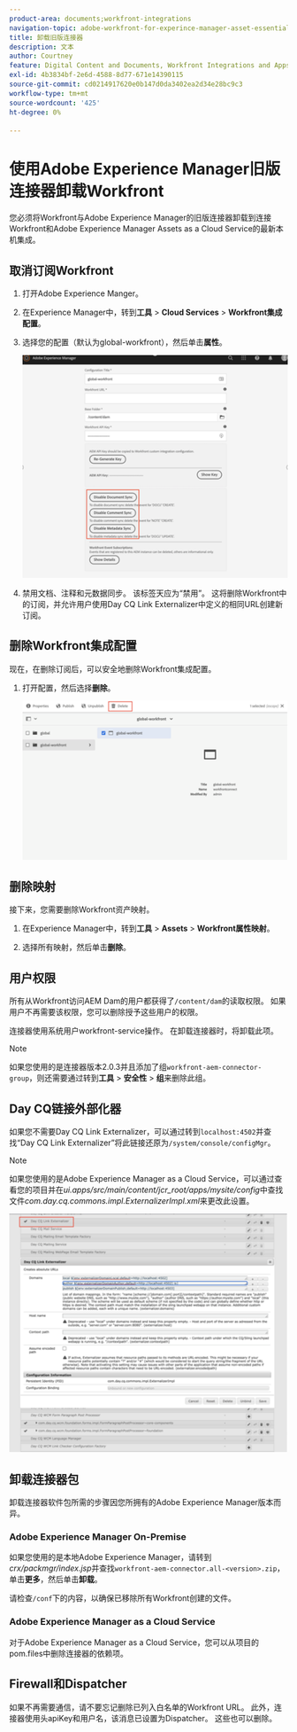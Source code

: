 ```yaml
---
product-area: documents;workfront-integrations
navigation-topic: adobe-workfront-for-experince-manager-asset-essentials
title: 卸载旧版连接器
description: 文本
author: Courtney
feature: Digital Content and Documents, Workfront Integrations and Apps
exl-id: 4b3834bf-2e6d-4588-8d77-671e14390115
source-git-commit: cd0214917620e0b147d0da3402ea2d34e28bc9c3
workflow-type: tm+mt
source-wordcount: '425'
ht-degree: 0%

---
```


# 使用Adobe Experience Manager旧版连接器卸载Workfront

您必须将Workfront与Adobe Experience Manager的旧版连接器卸载到连接Workfront和Adobe Experience Manager Assets as a Cloud Service的最新本机集成。

## 取消订阅Workfront

1. 打开Adobe Experience Manger。
1. 在Experience Manager中，转到&#x200B;**工具** > **Cloud Services** > **Workfront集成配置**。
1. 选择您的配置（默认为global-workfront），然后单击&#x200B;**属性**。

   ![取消订阅workfront](assets/unsubscribe-from-workfront.png)

1. 禁用文档、注释和元数据同步。 该标签天应为“禁用”。
这将删除Workfront中的订阅，并允许用户使用Day CQ Link Externalizer中定义的相同URL创建新订阅。

## 删除Workfront集成配置

现在，在删除订阅后，可以安全地删除Workfront集成配置。

1. 打开配置，然后选择&#x200B;**删除**。

   ![删除配置](assets/delete-wf-configuration.png)

## 删除映射

接下来，您需要删除Workfront资产映射。

1. 在Experience Manager中，转到&#x200B;**工具** > **Assets** > **Workfront属性映射**。

1. 选择所有映射，然后单击&#x200B;**删除**。

## 用户权限

所有从Workfront访问AEM Dam的用户都获得了`/content/dam`的读取权限。 如果用户不再需要该权限，您可以删除授予这些用户的权限。

连接器使用系统用户workfront-service操作。 在卸载连接器时，将卸载此项。

>[!NOTE]
>
>如果您使用的是连接器版本2.0.3并且添加了组`workfront-aem-connector-group`，则还需要通过转到&#x200B;**工具** > **安全性** > **组**&#x200B;来删除此组。

## Day CQ链接外部化器

如果您不需要Day CQ Link Externalizer，可以通过转到`localhost:4502`并查找“Day CQ Link Externalizer”将此链接还原为`/system/console/configMgr`。

>[!NOTE]
>
>如果您使用的是Adobe Experience Manager as a Cloud Service，可以通过查看您的项目并在&#x200B;_ui.apps/src/main/content/jcr_root/apps/mysite/config_&#x200B;中查找文件&#x200B;_com.day.cq.commons.impl.ExternalizerImpl.xml_&#x200B;来更改此设置。

![天CQ链接外部化器](assets/Day-CQ-Link-Externalizer.png)

## 卸载连接器包

卸载连接器软件包所需的步骤因您所拥有的Adobe Experience Manager版本而异。

### Adobe Experience Manager On-Premise

如果您使用的是本地Adobe Experience Manager，请转到&#x200B;_crx/packmgr/index.jsp_&#x200B;并查找`workfront-aem-connector.all-<version>.zip`，单击&#x200B;**更多**，然后单击&#x200B;**卸载**。

请检查`/conf`下的内容，以确保已移除所有Workfront创建的文件。

### Adobe Experience Manager as a Cloud Service

对于Adobe Experience Manager as a Cloud Service，您可以从项目的pom.files中删除连接器的依赖项。

## Firewall和Dispatcher

如果不再需要通信，请不要忘记删除已列入白名单的Workfront URL。 此外，连接器使用头apiKey和用户名，该消息已设置为Dispatcher。 这些也可以删除。
